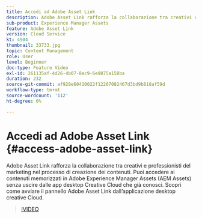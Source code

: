 ```yaml
---
title: Accedi ad Adobe Asset Link
description: Adobe Asset Link rafforza la collaborazione tra creativi e professionisti del marketing nel processo di creazione dei contenuti. Puoi accedere ai contenuti memorizzati in Adobe Experience Manager Assets (AEM Assets) senza uscire dalle app desktop Creative Cloud che già conosci. Scopri come avviare il pannello Adobe Asset Link dall’applicazione desktop creative Cloud.
sub-product: Experience Manager Assets
feature: Adobe Asset Link
version: Cloud Service
kt: 4904
thumbnail: 33733.jpg
topic: Content Management
role: User
level: Beginner
doc-type: Feature Video
exl-id: 261135af-4d26-4b07-8ec9-6e9875a158ba
duration: 232
source-git-commit: af928e60410022f12207082467d3bd9b818af59d
workflow-type: tm+mt
source-wordcount: '112'
ht-degree: 0%

---
```


# Accedi ad Adobe Asset Link {#access-adobe-asset-link}

Adobe Asset Link rafforza la collaborazione tra creativi e professionisti del marketing nel processo di creazione dei contenuti. Puoi accedere ai contenuti memorizzati in Adobe Experience Manager Assets (AEM Assets) senza uscire dalle app desktop Creative Cloud che già conosci. Scopri come avviare il pannello Adobe Asset Link dall’applicazione desktop creative Cloud.

>[!VIDEO](https://video.tv.adobe.com/v/33733?quality=12&learn=on)
